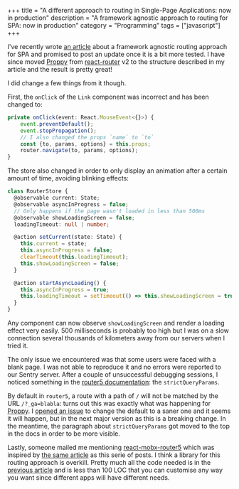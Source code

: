 +++
title = "A different approach to routing in Single-Page Applications: now in production"
description = "A framework agnostic approach to routing for SPA: now in production"
category = "Programming"
tags = ["javascript"]
+++

I've recently wrote [an article](@/blog/2017-05-08_testing-a-different-spa-routing.md) about a
framework agnostic routing approach for SPA and promised to post an update once it is a bit more tested.
I have since moved [Proppy](https://proppy.io) from [react-router](https://github.com/ReactTraining/react-router) v2 to
the structure described in my article and the result is pretty great!

I did change a few things from it though.

First, the `onClick` of the `Link` component was incorrect and has been changed to:

```ts
private onClick(event: React.MouseEvent<{}>) {
    event.preventDefault();
    event.stopPropagation();
    // I also changed the props `name` to `to`
    const {to, params, options} = this.props;
    router.navigate(to, params, options);
}
```

The store also changed in order to only display an animation after a certain amount of time, avoiding blinking effects:

```ts
class RouterStore {
  @observable current: State;
  @observable asyncInProgress = false;
  // Only happens if the page wasn't loaded in less than 500ms
  @observable showLoadingScreen = false;
  loadingTimeout: null | number;

  @action setCurrent(state: State) {
    this.current = state;
    this.asyncInProgress = false;
    clearTimeout(this.loadingTimeout);
    this.showLoadingScreen = false;
  }

  @action startAsyncLoading() {
    this.asyncInProgress = true;
    this.loadingTimeout = setTimeout(() => this.showLoadingScreen = true, 500);
  }
}
```

Any component can now observe `showLoadingScreen` and render a loading effect very easily. 500 milliseconds is probably
too high but I was on a slow connection several thousands of kilometers away from our servers when I tried it.

The only issue we encountered was that some users were faced with a blank page. I was not able
to reproduce it and no errors were reported to our Sentry server. After a couple of unsuccessful debugging
sessions, I noticed something in the [router5 documentation](http://router5.github.io/docs/router-options.html):
the `strictQueryParams`.

By default in `router5`, a route with a path of `/` will not be matched by the URL `/?_ga=blabla`:
turns out this was exactly what was happening for [Proppy](https://proppy.io). I
[opened an issue](https://github.com/router5/router5/issues/137) to change the default to a saner one and it seems
it will happen, but in the next major version as this is a breaking change. In the meantime,
the paragraph about `strictQueryParams` got moved to the top in the docs in order to be more visible.

Lastly, someone mailed me mentioning [react-mobx-router5](https://github.com/LeonardoGentile/react-mobx-router5) which
was inspired by [the same article](https://hackernoon.com/how-to-decouple-state-and-ui-a-k-a-you-dont-need-componentwillmount-cc90b787aa37)
as this serie of posts. I think a library for this routing approach is overkill. Pretty much all the code needed is in
the [previous article](@/blog/2017-05-08_testing-a-different-spa-routing.md) and is less than 100 LOC that you can customise
any way you want since different apps will have different needs.

